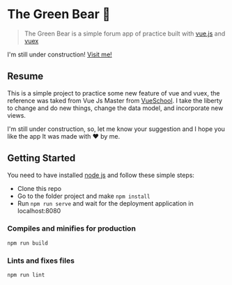# The Green Bear 🐻

> The Green Bear is a simple forum app of practice built with
[vue.js](https://vuejs.org/) and [vuex](https://vuex.vuejs.org/en/intro.html)

I'm still under construction! [Visit me!](http://www.thegreenbear.surge.sh)

## Resume

This is a simple project to practice some new feature of vue and vuex, the reference was taked from Vue Js Master from [VueSchool](https://vueschool.io/courses/the-vuejs-master-class). I take the liberty to change and do new things, change the data model, and incorporate new views.

I'm still under construction, so, let me know your suggestion and I hope you like the app It was made with :hearts: by me.

## Getting Started

You need to have installed [node js](https://nodejs.org/en/) and follow
these simple steps:

* Clone this repo
* Go to the folder project and make `npm install`
* Run `npm run serve` and wait for the deployment application in localhost:8080

### Compiles and minifies for production
```
npm run build
```

### Lints and fixes files
```
npm run lint
```
